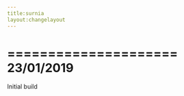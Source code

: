 ```yaml
---
title:surnia
layout:changelayout
---
```

=====================
    23/01/2019
=====================

Initial build